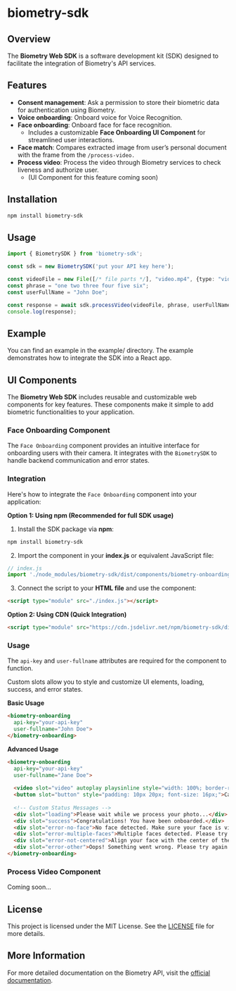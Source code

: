# biometry-sdk

## Overview
The **Biometry Web SDK** is a software development kit (SDK) designed to facilitate the integration of Biometry's API services.

## Features
- **Consent management**: Ask a permission to store their biometric data for authentication using Biometry.
- **Voice onboarding**: Onboard voice for Voice Recognition.
- **Face onboarding**: Onboard face for face recognition.
  - Includes a customizable **Face Onboarding UI Component** for streamlined user interactions.
- **Face match**: Compares extracted image from user’s personal document with the frame from the `/process-video.`
- **Process video**: Process the video through Biometry services to check liveness and authorize user.
  - (UI Component for this feature coming soon)

## Installation
```bash
npm install biometry-sdk
```

## Usage
```typescript
import { BiometrySDK } from 'biometry-sdk';

const sdk = new BiometrySDK('put your API key here');

const videoFile = new File([/* file parts */], "video.mp4", {type: "video/mp4"});
const phrase = "one two three four five six";
const userFullName = "John Doe";

const response = await sdk.processVideo(videoFile, phrase, userFullName);
console.log(response);
```

## Example

You can find an example in the example/ directory. The example demonstrates how to integrate the SDK into a React app.

## UI Components
The **Biometry Web SDK** includes reusable and customizable web components for key features. These components make it simple to add biometric functionalities to your application.

### Face Onboarding Component
The `Face Onboarding` component provides an intuitive interface for onboarding users with their camera. It integrates with the `BiometrySDK` to handle backend communication and error states.

### Integration
Here's how to integrate the `Face Onboarding` component into your application:

**Option 1: Using npm (Recommended for full SDK usage)**
1. Install the SDK package via **npm**:
```bash
npm install biometry-sdk
```
2. Import the component in your **index.js** or equivalent JavaScript file:
```javascript
// index.js
import './node_modules/biometry-sdk/dist/components/biometry-onboarding.js';
```
3. Connect the script to your **HTML file** and use the component:
```html
<script type="module" src="./index.js"></script>
```


**Option 2: Using CDN (Quick Integration)**
```html
<script type="module" src="https://cdn.jsdelivr.net/npm/biometry-sdk/dist/components/biometry-onboarding.js"></script>
```

### Usage
The `api-key` and `user-fullname` attributes are required for the component to function.

Custom slots allow you to style and customize UI elements, loading, success, and error states.

**Basic Usage**
```html
<biometry-onboarding
  api-key="your-api-key"
  user-fullname="John Doe">
</biometry-onboarding>
```

**Advanced Usage**
```html
<biometry-onboarding
  api-key="your-api-key"
  user-fullname="Jane Doe">
  
  <video slot="video" autoplay playsinline style="width: 100%; border-radius: 10px;"></video>
  <button slot="button" style="padding: 10px 20px; font-size: 16px;">Capture</button>
  
  <!-- Custom Status Messages -->
  <div slot="loading">Please wait while we process your photo...</div>
  <div slot="success">Congratulations! You have been onboarded.</div>
  <div slot="error-no-face">No face detected. Make sure your face is visible.</div>
  <div slot="error-multiple-faces">Multiple faces detected. Please try again alone.</div>
  <div slot="error-not-centered">Align your face with the center of the screen.</div>
  <div slot="error-other">Oops! Something went wrong. Please try again.</div>
</biometry-onboarding>
```

### Process Video Component
Coming soon...

## License

This project is licensed under the MIT License. See the [LICENSE](LICENSE) file for more details.

## More Information

For more detailed documentation on the Biometry API, visit the [official documentation](https://developer.biometrysolutions.com/overview/).
